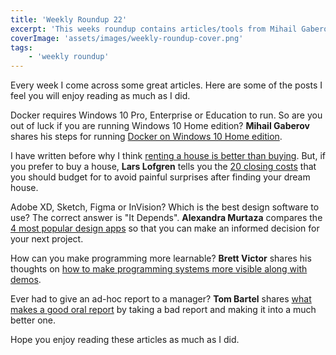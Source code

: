 ```yaml
---
title: 'Weekly Roundup 22'
excerpt: 'This weeks roundup contains articles/tools from Mihail Gaberov, Ramit Sethi, Alexandra Murtaza, Bret Victor and Tom Bartel'
coverImage: 'assets/images/weekly-roundup-cover.png'
tags:
    - 'weekly roundup'
---
```


Every week I come across some great articles. Here are some of the posts I feel you will enjoy reading as much as I did.

Docker requires Windows 10 Pro, Enterprise or Education to run. So are you out of luck if you are running Windows 10 Home edition? **Mihail Gaberov** shares his steps for running [Docker on Windows 10 Home edition](https://mihail-gaberov.eu/how-to-run-docker-on-windows-10-home-edition/).

I have written before why I think [renting a house is better than buying](./rent-buy-house). But, if you prefer to buy a house, **Lars Lofgren** tells you the [20 closing costs](https://www.iwillteachyoutoberich.com/blog/closing-costs/) that you should budget for to avoid painful surprises after finding your dream house.

Adobe XD, Sketch, Figma or InVision? Which is the best design software to use? The correct answer is "It Depends". **Alexandra Murtaza** compares the [4 most popular design apps](https://www.creative-tim.com/blog/web-design/adobe-xd-vs-sketch-figma-invision/) so that you can make an informed decision for your next project.

How can you make programming more learnable? **Brett Victor** shares his thoughts on [how to make programming systems more visible along with demos](http://worrydream.com/LearnableProgramming/).

Ever had to give an ad-hoc report to a manager? **Tom Bartel** shares [what makes a good oral report](https://www.tombartel.me/blog/right-level-of-abstraction/) by taking a bad report and making it into a much better one.

Hope you enjoy reading these articles as much as I did.
